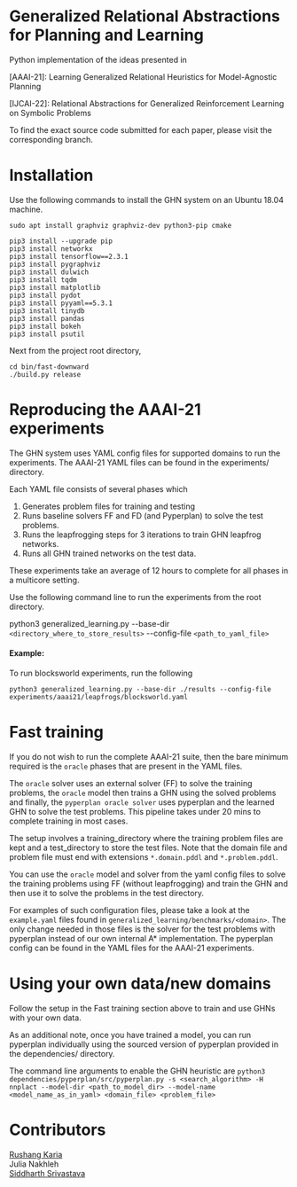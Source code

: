 # Generalized Relational Abstractions for Planning and Learning

Python implementation of the ideas presented in

[AAAI-21]: Learning Generalized Relational Heuristics for Model-Agnostic Planning

[IJCAI-22]: Relational Abstractions for Generalized Reinforcement Learning on Symbolic Problems

To find the exact source code submitted for each paper, please visit the corresponding branch.

# Installation

Use the following commands to install the GHN system on an Ubuntu 18.04 machine.

    sudo apt install graphviz graphviz-dev python3-pip cmake

    pip3 install --upgrade pip
    pip3 install networkx
    pip3 install tensorflow==2.3.1
    pip3 install pygraphviz
    pip3 install dulwich
    pip3 install tqdm
    pip3 install matplotlib
    pip3 install pydot
    pip3 install pyyaml==5.3.1
    pip3 install tinydb
    pip3 install pandas
    pip3 install bokeh
    pip3 install psutil

Next from the project root directory,

    cd bin/fast-downward
    ./build.py release

# Reproducing the AAAI-21 experiments

The GHN system uses YAML config files for supported domains to run the experiments.
The AAAI-21 YAML files can be found in the experiments/ directory.

Each YAML file consists of several phases which

 1. Generates problem files for training and testing
 2. Runs baseline solvers FF and FD (and Pyperplan) to solve the test problems.
 3. Runs the leapfrogging steps for 3 iterations to train GHN leapfrog networks.
 4. Runs all GHN trained networks on the test data.

These experiments take an average of 12 hours to complete for all phases in a multicore setting.

Use the following command line to run the experiments from the root directory.

python3 generalized_learning.py --base-dir `<directory_where_to_store_results>` --config-file `<path_to_yaml_file>`

#### Example:

To run blocksworld experiments, run the following

`python3 generalized_learning.py --base-dir ./results --config-file experiments/aaai21/leapfrogs/blocksworld.yaml`

# Fast training

If you do not wish to run the complete AAAI-21 suite, then the bare minimum required is the `oracle` phases that are present in the YAML files.

The `oracle` solver uses an external solver (FF) to solve the training problems, the `oracle` model then trains a GHN using the solved problems and finally, the `pyperplan oracle solver` uses pyperplan and the learned GHN to solve the test problems. This pipeline takes under 20 mins to complete training in most cases.

The setup involves a training_directory where the training problem files are kept and a test_directory to store the test files. Note that the domain file and problem file must end with extensions `*.domain.pddl` and `*.problem.pddl`.

You can use the `oracle` model and solver from the yaml config files to solve the training problems using FF (without leapfrogging) and train the GHN and then use it to solve the problems in the test directory.

For examples of such configuration files, please take a look at the `example.yaml` files found in `generalized_learning/benchmarks/<domain>`.
The only change needed in those files is the solver for the test problems with pyperplan instead of our own internal A* implementation. The pyperplan config can be found in the YAML files for the AAAI-21 experiments.

# Using your own data/new domains
Follow the setup in the Fast training section above to train and use GHNs with your own data.

As an additional note, once you have trained a model, you can run pyperplan individually using the sourced version of pyperplan provided in the dependencies/ directory.

The command line arguments to enable the GHN heuristic are `python3 dependencies/pyperplan/src/pyperplan.py -s <search_algorithm> -H nnplact --model-dir <path_to_model_dir> --model-name <model_name_as_in_yaml> <domain_file> <problem_file>`

# Contributors
[Rushang Karia](https://rushangkaria.github.io) <br>
Julia Nakhleh <br>
[Siddharth Srivastava](https://siddharthsrivastava.net)
